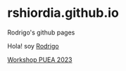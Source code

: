 # rshiordia.github.io
Rodrigo's github pages

Hola! soy [Rodrigo](https://instagram.com/rshiordia)

[Workshop PUEA 2023](rshiordia.github.io/DisCompFabDig/index.html)
